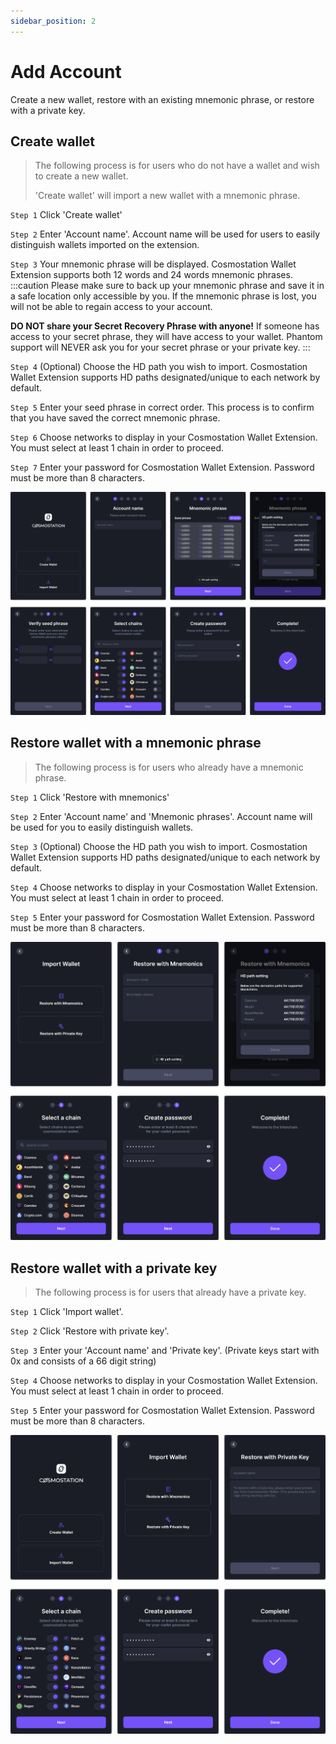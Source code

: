 ```yaml
---
sidebar_position: 2
---
```



# Add Account

Create a new wallet, restore with an existing mnemonic phrase, or restore with a private key.


## Create wallet

> The following process is for users who do not have a wallet and wish to create a new wallet. 
>
> 'Create wallet' will import a new wallet with a mnemonic phrase.

`Step 1` Click 'Create wallet'

`Step 2` Enter 'Account name'. Account name will be used for users to easily distinguish wallets imported on the extension.

`Step 3` Your mnemonic phrase will be displayed. Cosmostation Wallet Extension supports both 12 words and 24 words mnemonic phrases.
:::caution
Please make sure to back up your mnemonic phrase and save it in a safe location only accessible by you. If the mnemonic phrase is lost, you will not be able to regain access to your account.

**DO NOT share your Secret Recovery Phrase with anyone!** If someone has access to your secret phrase, they will have access to your wallet. Phantom support will NEVER ask you for your secret phrase or your private key.
:::

`Step 4` (Optional) Choose the HD path you wish to import. Cosmostation Wallet Extension supports HD paths designated/unique to each network by default.

`Step 5` Enter your seed phrase in correct order. This process is to confirm that you have saved the correct mnemonic phrase.

`Step 6` Choose networks to display in your Cosmostation Wallet Extension. You must select at least 1 chain in order to proceed.

`Step 7` Enter your password for Cosmostation Wallet Extension. Password must be more than 8 characters.

![Create wallet](/img/guide/extension/account/add/create.png)

## Restore wallet with a mnemonic phrase

> The following process is for users who already have a mnemonic phrase.

`Step 1` Click 'Restore with mnemonics'

`Step 2` Enter 'Account name' and 'Mnemonic phrases'. Account name will be used for you to easily distinguish wallets.

`Step 3` (Optional) Choose the HD path you wish to import. Cosmostation Wallet Extension supports HD paths designated/unique to each network by default.

`Step 4` Choose networks to display in your Cosmostation Wallet Extension. You must select at least 1 chain in order to proceed.

`Step 5` Enter your password for Cosmostation Wallet Extension. Password must be more than 8 characters.

![Import mnemonic](/img/guide/extension/account/add/mnemonic.png)

## Restore wallet with a private key

> The following process is for users that already have a private key.

`Step 1` Click 'Import wallet'.

`Step 2` Click 'Restore with private key'.

`Step 3` Enter your 'Account name' and 'Private key'. (Private keys start with 0x and consists of a 66 digit string)

`Step 4` Choose networks to display in your Cosmostation Wallet Extension. You must select at least 1 chain in order to proceed.

`Step 5` Enter your password for Cosmostation Wallet Extension. Password must be more than 8 characters.

![Import private key](/img/guide/extension/account/add/privatekey.png)